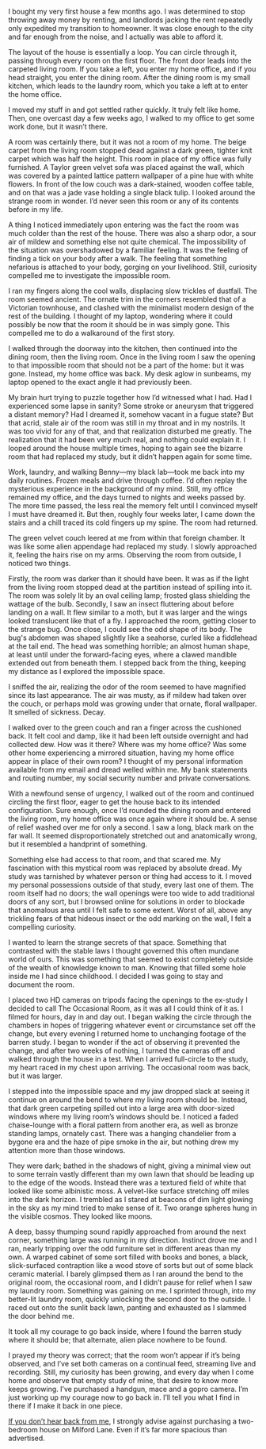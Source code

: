 I bought my very first house a few months ago. I was determined to stop throwing away money by renting, and landlords jacking the rent repeatedly only expedited my transition to homeowner. It was close enough to the city and far enough from the noise, and I actually was able to afford it.

The layout of the house is essentially a loop. You can circle through it, passing through every room on the first floor. The front door leads into the carpeted living room. If you take a left, you enter my home office, and if you head straight, you enter the dining room. After the dining room is my small kitchen, which leads to the laundry room, which you take a left at to enter the home office. 

I moved my stuff in and got settled rather quickly. It truly felt like home. Then, one overcast day a few weeks ago, I walked to my office to get some work done, but it wasn’t there. 

A room was certainly there, but it was not a room of my home. The beige carpet from the living room stopped dead against a dark green, tighter knit carpet which was half the height. This room in place of my office was fully furnished. A Taylor green velvet sofa was placed against the wall, which was covered by a painted lattice pattern wallpaper of  a pine hue with white flowers. In front of the low couch was a dark-stained, wooden coffee table, and on that was a jade vase holding a single black tulip. I looked around the strange room in wonder. I’d never seen this room or any of its contents before in my life.

A thing I noticed immediately upon entering was the fact the room was much colder than the rest of the house. There was also a sharp odor, a sour air of mildew and something else not quite chemical. The impossibility of the situation was overshadowed by a familiar feeling. It was the feeling of finding a tick on your body after a walk. The feeling that something nefarious is attached to your body, gorging on your livelihood. Still, curiosity compelled me to investigate the impossible room.

I ran my fingers along the cool walls, displacing slow trickles of dustfall. The room seemed ancient. The ornate trim in the corners resembled that of a Victorian townhouse, and clashed with the minimalist modern design of the rest of the building. I thought of my laptop, wondering where it could possibly be now that the room it should be in was simply gone. This compelled me to do a walkaround of the first story.

I walked through the doorway into the kitchen, then continued into the dining room, then the living room. Once in the living room I saw the opening to that impossible room that should not be a part of the home: but it was gone. Instead, my home office was back. My desk aglow in sunbeams, my laptop opened to the exact angle it had previously been.

My brain hurt trying to puzzle together how I’d witnessed what I had. Had I experienced some lapse in sanity? Some stroke or aneurysm that triggered a distant memory? Had I dreamed it, somehow vacant in a fugue state? But that acrid, stale air of the room was still in my throat and in my nostrils. It was too vivid for any of that, and that realization disturbed me greatly. The realization that it had been very much real, and nothing could explain it. I looped around the house multiple times, hoping to again see the bizarre room that had replaced my study, but it didn’t happen again for some time.

Work, laundry, and walking Benny—my black lab—took me back into my daily routines. Frozen meals and drive through coffee. I’d often replay the mysterious experience in the background of my mind. Still, my office remained my office, and the days turned to nights and weeks passed by. The more time passed, the less real the memory felt until I convinced myself I must have dreamed it. But then, roughly four weeks later, I came down the stairs and a chill traced its cold fingers up my spine. The room had returned. 

The green velvet couch leered at me from within that foreign chamber. It was like some alien appendage had replaced my study. I slowly approached it, feeling the hairs rise on my arms. Observing the room from outside, I noticed two things.

Firstly, the room was darker than it should have been. It was as if the light from the living room stopped dead at the partition instead of spilling into it. The room was solely lit by an oval ceiling lamp; frosted glass shielding the wattage of the bulb. Secondly, I saw an insect fluttering about before landing on a wall. It flew similar to a moth, but it was larger and the wings looked translucent like that of a fly. I approached the room, getting closer to the strange bug. Once close, I could see the odd shape of its body. The bug's abdomen was shaped slightly like a seahorse, curled like a fiddlehead at the tail end. The head was something horrible; an almost human shape, at least until under the forward-facing eyes, where a clawed mandible extended out from beneath them. I stepped back from the thing, keeping my distance as I explored the impossible space.

I sniffed the air, realizing the odor of the room seemed to have magnified since its last appearance. The air was musty, as if mildew had taken over the couch, or perhaps mold was growing under that ornate, floral wallpaper. It smelled of sickness. Decay.

I walked over to the green couch and ran a finger across the cushioned back. It felt cool and damp, like it had been left outside overnight and had collected dew. How was it there? Where was my home office? Was some other home experiencing a mirrored situation, having my home office appear in place of their own room? I thought of my personal information available from my email and dread welled within me. My bank statements and routing number, my social security number and private conversations.

With a newfound sense of urgency, I walked out of the room and continued circling the first floor, eager to get the house back to its intended configuration. Sure enough, once I’d rounded the dining room and entered the living room, my home office was once again where it should be. A sense of relief washed over me for only a second. I saw a long, black mark on the far wall. It seemed disproportionately stretched out and anatomically wrong, but it resembled a handprint of something.

Something else had access to that room, and that scared me. My fascination with this mystical room was replaced by absolute dread. My study was tarnished by whatever person or thing had access to it. I moved my personal possessions outside of that study, every last one of them. The room itself had no doors; the wall openings were too wide to add traditional doors of any sort, but I browsed online for solutions in order to blockade that anomalous area until I felt safe to some extent. Worst of all, above any trickling fears of that hideous insect or the odd marking on the wall, I felt a compelling curiosity.

I wanted to learn the strange secrets of that space. Something that contrasted with the stable laws I thought governed this often mundane world of ours. This was something that seemed to exist completely outside of the wealth of knowledge known to man. Knowing that filled some hole inside me I had since childhood. I decided I was going to stay and document the room.

I placed two HD cameras on tripods facing the openings to the ex-study I decided to call The Occasional Room, as it was all I could think of it as. I filmed for hours, day in and day out. I began walking the circle through the chambers in hopes of triggering whatever event or circumstance set off the change, but every evening I returned home to unchanging footage of the barren study. I began to wonder if the act of observing it prevented the change, and after two weeks of nothing, I turned the cameras off and walked through the house in a test. When I arrived full-circle to the study, my heart raced in my chest upon arriving. The occasional room was back, but it was larger.

I stepped into the impossible space and my jaw dropped slack at seeing it continue on around the bend to where my living room should be. Instead, that dark green carpeting spilled out into a large area with door-sized windows where my living room’s windows should be. I noticed a faded chaise-lounge with a  floral pattern from another era, as well as bronze standing lamps, ornately cast. There was a hanging chandelier from a bygone era and the haze of pipe smoke in the air, but nothing drew my attention more than those windows. 

They were dark; bathed in the shadows of night, giving a minimal view out to some terrain vastly different than my own lawn that should be leading up to the edge of the woods. Instead there was a textured field of white that looked like some albinistic moss. A velvet-like surface stretching off miles into the dark horizon. I trembled as I stared at beacons of dim light glowing in the sky as my mind tried to make sense of it. Two orange spheres hung in the visible cosmos. They looked like moons. 

A deep, bassy thumping sound rapidly approached from around the next corner, something large was running in my direction. Instinct drove me and I ran, nearly tripping over the odd furniture set in different areas than my own. A warped cabinet of some sort filled with books and bones, a black, slick-surfaced contraption like a wood stove of sorts but out of some black ceramic material. I barely glimpsed them as I ran around the bend to the original room, the occasional room, and I didn’t pause for relief when I saw my laundry room. Something was gaining on me. I sprinted through, into my better-lit laundry room, quickly unlocking the second door to the outside. I raced out onto the sunlit back lawn, panting and exhausted as I slammed the door behind me.

It took all my courage to go back inside, where I found the barren study where it should be; that alternate, alien place nowhere to be found.

I prayed my theory was correct; that the room won’t appear if it’s being observed, and I’ve set both cameras on a continual feed, streaming live and recording. Still, my curiosity has been growing, and every day when I come home and observe that empty study of mine, that desire to know more keeps growing. I’ve purchased a handgun, mace and a gopro camera. I’m just working up my courage now to go back in. I’ll tell you what I find in there if I make it back in one piece.

[If you don’t hear back from me](https://www.reddit.com/user/mrmichaelsquid/), I strongly advise against purchasing a two-bedroom house on Milford Lane. Even if it’s far more spacious than advertised.